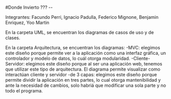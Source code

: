 #Donde Invierto ??? --

Integrantes: Facundo Perri, Ignacio Padulla, Federico Mignone, Benjamin Enriquez, Yoo Martin

En la carpeta UML, se encuentran los diagramas de casos de uso y de clases.

En la carpeta Arquitectura, se encuentran los diagramas:
-MVC: elegimos este diseño porque permite ver a la aplicación como una interfaz gráfica, un controlador y modelo de datos, lo cuál otorga modularidad.
-Cliente-Servidor: elegimos este diseño porque al ser una aplicación web, tenemos que utilizar este tipo de arquitectura. El diagrama permite visualizar como interactúan cliente y servidor
-de 3 capas: elegimos este diseño porque permite dividir la aplicación en tres partes, lo cual otorga mantenibilidad y ante la necesidad de cambios, 
solo habriá que modificar una sola parte y no todo el programa.


